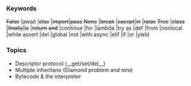 ### Keywords

~~False~~ |await     |~~else~~  |~~import~~|~~pass~~
~~None~~  |~~break~~ |~~except~~|~~in~~    |~~raise~~
~~True~~  |~~class~~ |~~finally~~|~~is~~   |~~return~~
~~and~~   |continue  |for       |lambda    |try
as        |def       |from      |nonlocal  |while
assert    |del       |global    |not       |with
async     |elif      |if        |or        |yield

### Topics

* Descriptor protocol (\_\_get/set/del\_\_)
* Multiple inheritane (Diamond problem and mro)
* Bytecode & the interpreter

